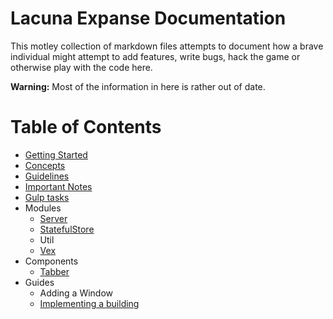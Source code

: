 # Lacuna Expanse Documentation

This motley collection of markdown files attempts to document how a brave individual might attempt to add features, write bugs, hack the game or otherwise play with the code here.

**Warning:** Most of the information in here is rather out of date.

# Table of Contents

- [Getting Started](getting-started.md)
- [Concepts](concepts.md)
- [Guidelines](guidelines.md)
- [Important Notes](important-notes.md)
- [Gulp tasks](gulp-tasks.md)
- Modules
  - [Server](modules/server.md)
  - [StatefulStore](modules/stateful-store.md)
  - Util
  - [Vex](modules/vex.md)
- Components
  - [Tabber](components/tabber.md)
- Guides
  - Adding a Window
  - [Implementing a building](guides/implementing-a-building.md)
